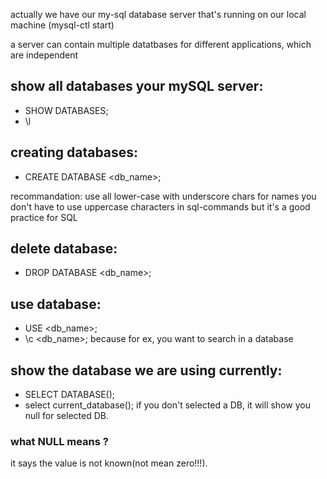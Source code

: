 actually we have our my-sql database server that's
running on our local machine (mysql-ctl start)

a server can contain multiple datatbases for different
applications, which are independent

## show all databases your mySQL server: 
- SHOW DATABASES;
- \l

## creating databases: 
- CREATE DATABASE <db_name>;

recommandation: use all lower-case with underscore chars for names
you don't have to use uppercase characters in sql-commands
but it's a good practice for SQL

## delete database: 
- DROP DATABASE <db_name>;

## use database: 
- USE <db_name>;
- \c <db_name>;
because for ex, you want to search in a database

## show the database we are using currently: 
- SELECT DATABASE();
- select current_database();
if you don't selected a DB, it will show you null for selected DB.

### what NULL means ?
it says the value is not known(not mean zero!!!).
